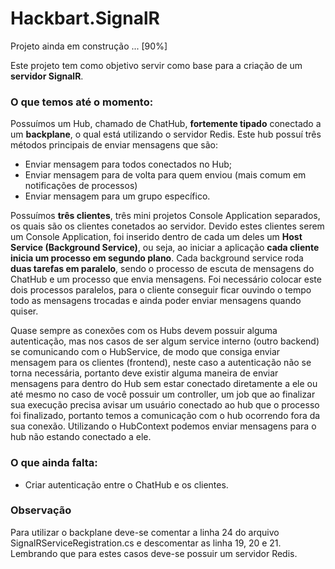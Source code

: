 # Hackbart.SignalR

Projeto ainda em construção ... [90%]

Este projeto tem como objetivo servir como base para a criação de um **servidor SignalR**.

### O que temos até o momento:
Possuímos um Hub, chamado de ChatHub, **fortemente tipado** conectado a um **backplane**, o qual está utilizando o servidor Redis. 
Este hub possuí três métodos principais de enviar mensagens que são: 
- Enviar mensagem para todos conectados no Hub;
- Enviar mensagem para de volta para quem enviou (mais comum em notificações de processos)
- Enviar mensagem para um grupo específico.

Possuímos **três clientes**, três mini projetos Console Application separados, os quais são os clientes conetados ao servidor.
Devido estes clientes serem um Console Application, foi inserido dentro de cada um deles um **Host Service (Background Service)**, ou seja,
ao iniciar a aplicação **cada cliente inicia um processo em segundo plano**.
Cada background service roda **duas tarefas em paralelo**, sendo o processo de escuta de mensagens do ChatHub e um processo que envia mensagens.
Foi necessário colocar este dois processos paralelos, para o cliente conseguir ficar ouvindo o tempo todo as mensagens trocadas e ainda poder enviar
mensagens quando quiser.

Quase sempre as conexões com os Hubs devem possuir alguma autenticação, mas nos casos de ser algum service interno (outro backend) se comunicando com
o HubService, de modo que consiga enviar mensagem para os clientes (frontend), neste caso a autenticação não se torna necessária, portanto deve existir
alguma maneira de enviar mensagens para dentro do Hub sem estar conectado diretamente a ele ou até mesmo no caso de você possuir um controller, um job que 
ao finalizar sua execução precisa avisar um usuário conectado ao hub que o processo foi finalizado, portanto temos a comunicação com o hub ocorrendo fora 
da sua conexão. Utilizando o HubContext podemos enviar mensagens para o hub não estando conectado a ele.

### O que ainda falta:
- Criar autenticação entre o ChatHub e os clientes.

### Observação
Para utilizar o backplane deve-se comentar a linha 24 do arquivo SignalRServiceRegistration.cs e descomentar as linha 19, 20 e 21. Lembrando que para estes casos deve-se
possuir um servidor Redis.
